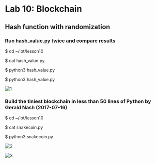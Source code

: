# Lab 10: Blockchain

## Hash function with randomization

### Run hash_value.py twice and compare results

$ cd ~/iot/lesson10

$ cat hash_value.py

$ python3 hash_value.py

$ python3 hash_value.py

![1](https://user-images.githubusercontent.com/68234338/166998411-acb04d9e-139b-408b-8e63-ca3bfa950948.jpg)

### Build the tiniest blockchain in less than 50 lines of Python by Gerald Nash (2017-07-16)

$ cd ~/iot/lesson10

$ cat snakecoin.py

$ python3 snakecoin.py

![2](https://user-images.githubusercontent.com/68234338/167001008-3e87faac-b2fe-4312-8c3d-160d4a2cef04.jpg)

![3](https://user-images.githubusercontent.com/68234338/167001013-062e0676-cb5e-4d7e-a819-8ec7c7b9800d.jpg)
